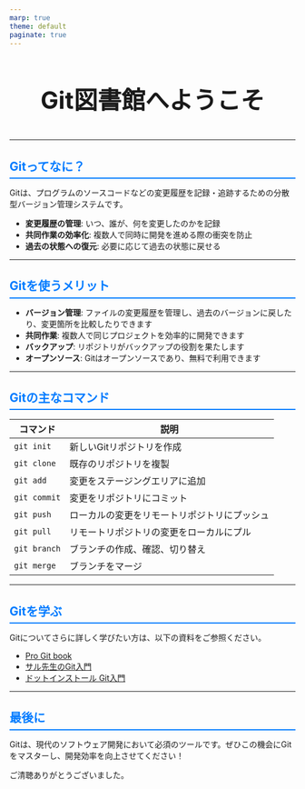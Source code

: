 ```yaml
---
marp: true
theme: default
paginate: true
---
```


# Git図書館へようこそ

<style scoped>
section {
  font-family: sans-serif;
}
h1 {
  text-align: center;
  font-size: 3em;
  margin-bottom: 1em;
}
h2 {
  color: #007bff; /* 青色 */
  border-bottom: 2px solid #007bff; /* 青色の下線 */
  padding-bottom: 0.3em;
  margin-bottom: 0.5em;
}
ul {
  list-style-type: disc;
  padding-left: 2em;
  margin-bottom: 1em;
}
</style>

---

## Gitってなに？

Gitは、プログラムのソースコードなどの変更履歴を記録・追跡するための分散型バージョン管理システムです。

* **変更履歴の管理**: いつ、誰が、何を変更したのかを記録
* **共同作業の効率化**: 複数人で同時に開発を進める際の衝突を防止
* **過去の状態への復元**: 必要に応じて過去の状態に戻せる

---

## Gitを使うメリット

* **バージョン管理**: ファイルの変更履歴を管理し、過去のバージョンに戻したり、変更箇所を比較したりできます
* **共同作業**: 複数人で同じプロジェクトを効率的に開発できます
* **バックアップ**: リポジトリがバックアップの役割を果たします
* **オープンソース**: Gitはオープンソースであり、無料で利用できます

---

## Gitの主なコマンド

| コマンド | 説明 |
|---|---|
| `git init` | 新しいGitリポジトリを作成 |
| `git clone` | 既存のリポジトリを複製 |
| `git add` | 変更をステージングエリアに追加 |
| `git commit` | 変更をリポジトリにコミット |
| `git push` | ローカルの変更をリモートリポジトリにプッシュ |
| `git pull` | リモートリポジトリの変更をローカルにプル |
| `git branch` | ブランチの作成、確認、切り替え |
| `git merge` | ブランチをマージ |

---

## Gitを学ぶ

Gitについてさらに詳しく学びたい方は、以下の資料をご参照ください。

* [Pro Git book](https://git-scm.com/book/ja/v2)
* [サル先生のGit入門](https://backlog.com/ja/git-tutorial/)
* [ドットインストール Git入門](https://dotinstall.com/lessons/basic_git)

---

## 最後に

Gitは、現代のソフトウェア開発において必須のツールです。ぜひこの機会にGitをマスターし、開発効率を向上させてください！

ご清聴ありがとうございました。
